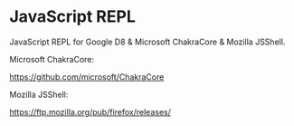 # JavaScript REPL

JavaScript REPL for Google D8 & Microsoft ChakraCore & Mozilla JSShell.

Microsoft ChakraCore:

https://github.com/microsoft/ChakraCore

Mozilla JSShell:

https://ftp.mozilla.org/pub/firefox/releases/
